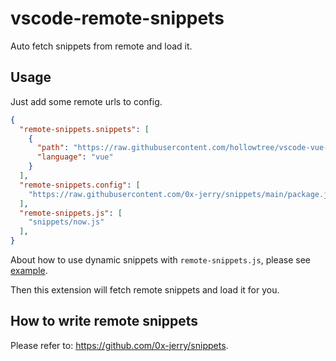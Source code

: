 # vscode-remote-snippets

Auto fetch snippets from remote and load it.

## Usage

Just add some remote urls to config.

```json
{
  "remote-snippets.snippets": [
    {
      "path": "https://raw.githubusercontent.com/hollowtree/vscode-vue-snippets/master/snippets/html.json",
      "language": "vue"
    }
  ],
  "remote-snippets.config": [
    "https://raw.githubusercontent.com/0x-jerry/snippets/main/package.json",
  ],
  "remote-snippets.js": [
    "snippets/now.js"
  ],
}
```

About how to use dynamic snippets with `remote-snippets.js`, please see [example](./example).

Then this extension will fetch remote snippets and load it for you.

## How to write remote snippets

Please refer to: https://github.com/0x-jerry/snippets.
